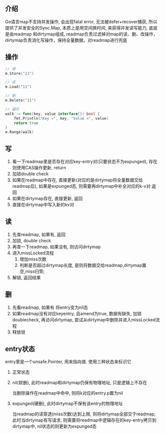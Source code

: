 ## 介绍

Go语言map不支持并发操作, 会出现fatal error, 无法被defer+recover捕获, 所以提供了并发安全的Sync.Map, 本质上是用空间换时间, 来获得并发读写能力, 底层是由readmap 和dirtymap组成, readmap负责过滤掉对map的读、删、改操作，dirtymap负责消化写操作，保持全量数据，对readmap进行兜底

## 操作

``` go
// 增
m.Store("11")

// 读
m.Load("11")

// 删
m.Delete("11")

// 遍历
walk := func(key, value interface{}) bool {
	fmt.Println("Key =", key, "Value =", value)
	return true
}
m.Range(walk)
```

## 写

1. 看一下readmap里是否存在对应key-entry对(只要状态不为expunged), 存在则使用CAS操作更新, return
2. 加锁double check
3. 如果在readmap中存在, 直接更新(对应的是dirtymap将全量数据交给readmap后), 如果是expunged态, 则需要再dirtymap中补全对应的k-v对 返回
4. 如果在dirtymap存在, 直接更新, 返回
5. 直接在dirtymap中写入新的kv对

## 读

1. 先查readmap, 如果有, 返回
2. 加锁, double check
3. 再查一下readmap, 如果没有, 则访问dirtymap
4. 进入missLocked流程
   1. 增加miss次数
   2. 判断是否超过dirtymap长度, 是则将数据交给readmap,dirtymap置空,miss归零;
5. 解锁, 返回结果

## 删

1. 先看readmap, 如果有 将entry变为nil态
2. 如果readmap没有对应keyentry, 且amend为true, 数据有缺失, 加锁doublecheck, 再访问dirtymap,   尝试从dirtymap中删除并进入missLocked流程
3. 释放锁

## entry状态

entry里是一个unsafe.Pointer, 用来指向值. 使用三种状态来标识它

1. 正常状态

2. nil(软删), 此时readmap和dirtymap仍保有物理地址, 只是逻辑上不存在

   当删除操作在readmap中命中, 则将k对应的entry.p置为nil

3. expunged(硬删), 此时dirtymap不保有该entry的物理地址

   当readmap的读穿透(miss次数)达到上限, 则将dirtymap全部交于readmap, 此时当dirtymap有写请求, 则需要将readmap中逻辑存在的key-entry拷贝到dirtymap中, nil状态的则更新为expunged态

